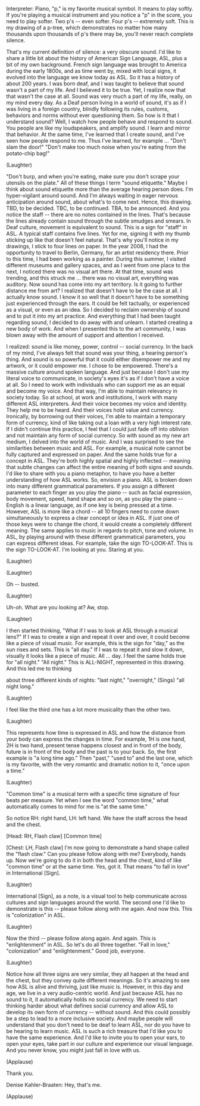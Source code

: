 

Interpreter: Piano, &quot;p,&quot;
is my favorite musical symbol.
It means to play softly.
If you&#39;re playing a musical instrument
and you notice a &quot;p&quot; in the score,
you need to play softer.
Two p&#39;s -- even softer.
Four p&#39;s -- extremely soft.
This is my drawing of a p-tree,
which demonstrates
no matter how many thousands
upon thousands of p&#39;s there may be,
you&#39;ll never reach complete silence.

That&#39;s my current definition of silence:
a very obscure sound.
I&#39;d like to share a little bit
about the history
of American Sign Language, ASL,
plus a bit of my own background.
French sign language was brought
to America during the early 1800s,
and as time went by,
mixed with local signs,
it evolved into the language
we know today as ASL.
So it has a history of about 200 years.
I was born deaf,
and I was taught to believe
that sound wasn&#39;t a part of my life.
And I believed it to be true.
Yet, I realize now
that that wasn&#39;t the case at all.
Sound was very much a part of my life,
really, on my mind every day.
As a Deaf person living
in a world of sound,
it&#39;s as if I was living
in a foreign country,
blindly following its rules,
customs, behaviors and norms
without ever questioning them.
So how is it that I understand sound?
Well, I watch how people
behave and respond to sound.
You people are like my loudspeakers,
and amplify sound.
I learn and mirror that behavior.
At the same time,
I&#39;ve learned that I create sound,
and I&#39;ve seen how people respond to me.
Thus I&#39;ve learned, for example ...
&quot;Don&#39;t slam the door!&quot;
&quot;Don&#39;t make too much noise when
you&#39;re eating from the potato-chip bag!&quot;

(Laughter)

&quot;Don&#39;t burp,
and when you&#39;re eating,
make sure you don&#39;t scrape
your utensils on the plate.&quot;
All of these things
I term &quot;sound etiquette.&quot;
Maybe I think about sound etiquette
more than the average hearing person does.
I&#39;m hyper-vigilant around sound.
And I&#39;m always waiting
in eager nervous anticipation
around sound, about what&#39;s to come next.
Hence, this drawing.
TBD, to be decided.
TBC, to be continued.
TBA, to be announced.
And you notice the staff --
there are no notes contained in the lines.
That&#39;s because the lines
already contain sound
through the subtle smudges and smears.
In Deaf culture,
movement is equivalent to sound.
This is a sign for &quot;staff&quot; in ASL.
A typical staff contains five lines.
Yet for me, signing it
with my thumb sticking up like that
doesn&#39;t feel natural.
That&#39;s why you&#39;ll notice in my drawings,
I stick to four lines on paper.
In the year 2008, I had the opportunity
to travel to Berlin, Germany,
for an artist residency there.
Prior to this time,
I had been working as a painter.
During this summer, I visited
different museums and gallery spaces,
and as I went from one place to the next,
I noticed there was no visual art there.
At that time, sound was trending,
and this struck me ...
there was no visual art,
everything was auditory.
Now sound has come into my art territory.
Is it going to further
distance me from art?
I realized that doesn&#39;t
have to be the case at all.
I actually know sound.
I know it so well
that it doesn&#39;t have to be something
just experienced through the ears.
It could be felt tactually,
or experienced as a visual,
or even as an idea.
So I decided to reclaim ownership of sound
and to put it into my art practice.
And everything that I had been
taught regarding sound,
I decided to do away with and unlearn.
I started creating a new body of work.
And when I presented this
to the art community,
I was blown away with the amount
of support and attention I received.

I realized:
sound is like money,
power, control --
social currency.
In the back of my mind, I&#39;ve always felt
that sound was your thing,
a hearing person&#39;s thing.
And sound is so powerful
that it could either
disempower me and my artwork,
or it could empower me.
I chose to be empowered.
There&#39;s a massive culture
around spoken language.
And just because I don&#39;t use
my literal voice to communicate,
in society&#39;s eyes
it&#39;s as if I don&#39;t have a voice at all.
So I need to work with individuals
who can support me as an equal
and become my voice.
And that way, I&#39;m able to maintain
relevancy in society today.
So at school, at work and institutions,
I work with many
different ASL interpreters.
And their voice becomes
my voice and identity.
They help me to be heard.
And their voices hold value and currency.
Ironically, by borrowing out their voices,
I&#39;m able to maintain
a temporary form of currency,
kind of like taking out a loan
with a very high interest rate.
If I didn&#39;t continue this practice,
I feel that I could just
fade off into oblivion
and not maintain
any form of social currency.
So with sound as my new art medium,
I delved into the world of music.
And I was surprised to see
the similarities between music and ASL.
For example,
a musical note
cannot be fully captured
and expressed on paper.
And the same holds true
for a concept in ASL.
They&#39;re both highly spatial
and highly inflected --
meaning that subtle changes
can affect the entire meaning
of both signs and sounds.
I&#39;d like to share with you
a piano metaphor,
to have you have a better
understanding of how ASL works.
So, envision a piano.
ASL is broken down into
many different grammatical parameters.
If you assign a different parameter
to each finger as you play the piano --
such as facial expression, body movement,
speed, hand shape and so on,
as you play the piano --
English is a linear language,
as if one key is being pressed at a time.
However, ASL is more like a chord --
all 10 fingers need
to come down simultaneously
to express a clear concept or idea in ASL.
If just one of those keys
were to change the chord,
it would create a completely
different meaning.
The same applies to music
in regards to pitch, tone and volume.
In ASL, by playing around with these
different grammatical parameters,
you can express different ideas.
For example, take the sign TO-LOOK-AT.
This is the sign TO-LOOK-AT.
I&#39;m looking at you.
Staring at you.

(Laughter)


(Laughter)

Oh -- busted.

(Laughter)

Uh-oh.
What are you looking at?
Aw, stop.

(Laughter)

I then started thinking,
&quot;What if I was to look at ASL
through a musical lens?&quot;
If I was to create a sign
and repeat it over and over,
it could become
like a piece of visual music.
For example, this is the sign for &quot;day,&quot;
as the sun rises and sets.
This is &quot;all day.&quot;
If I was to repeat it and slow it down,
visually it looks like a piece of music.
All ... day.
I feel the same holds true
for &quot;all night.&quot;
&quot;All night.&quot;
This is ALL-NIGHT,
represented in this drawing.
And this led me to thinking

about three different kinds of nights:
&quot;last night,&quot;
&quot;overnight,&quot;
(Sings) &quot;all night long.&quot;

(Laughter)

I feel like the third one has
a lot more musicality than the other two.

(Laughter)

This represents how time
is expressed in ASL
and how the distance from your body
can express the changes in time.
For example,
1H is one hand, 2H is two hand,
present tense happens closest
and in front of the body,
future is in front of the body
and the past is to your back.
So, the first example
is &quot;a long time ago.&quot;
Then &quot;past,&quot;
&quot;used to&quot;
and the last one, which is my favorite,
with the very romantic
and dramatic notion to it,
&quot;once upon a time.&quot;

(Laughter)

&quot;Common time&quot;
is a musical term
with a specific time signature
of four beats per measure.
Yet when I see the word &quot;common time,&quot;
what automatically comes to mind for me
is &quot;at the same time.&quot;

So notice RH: right hand, LH: left hand.
We have the staff
across the head and the chest.

[Head: RH, Flash claw]
[Common time]

[Chest: LH, Flash claw]
I&#39;m now going to demonstrate
a hand shape called the &quot;flash claw.&quot;
Can you please follow along with me?
Everybody, hands up.
Now we&#39;re going to do it
in both the head and the chest,
kind of like &quot;common time&quot;
or at the same time.
Yes, got it.
That means &quot;to fall in love&quot;
in International [Sign].

(Laughter)

International [Sign], as a note,
is a visual tool to help communicate
across cultures and sign languages
around the world.
The second one I&#39;d like
to demonstrate is this --
please follow along with me again.
And now this.
This is &quot;colonization&quot; in ASL.

(Laughter)

Now the third --
please follow along again.
And again.
This is &quot;enlightenment&quot; in ASL.
So let&#39;s do all three together.
&quot;Fall in love,&quot;
&quot;colonization&quot;
and &quot;enlightenment.&quot;
Good job, everyone.

(Laughter)

Notice how all three signs
are very similar,
they all happen at the head and the chest,
but they convey quite different meanings.
So it&#39;s amazing to see
how ASL is alive and thriving,
just like music is.
However, in this day and age,
we live in a very audio-centric world.
And just because ASL has no sound to it,
it automatically holds no social currency.
We need to start thinking harder
about what defines social currency
and allow ASL to develop
its own form of currency --
without sound.
And this could possibly be a step
to lead to a more inclusive society.
And maybe people will understand
that you don&#39;t need
to be deaf to learn ASL,
nor do you have to be hearing
to learn music.
ASL is such a rich treasure
that I&#39;d like you
to have the same experience.
And I&#39;d like to invite you
to open your ears,
to open your eyes,
take part in our culture
and experience our visual language.
And you never know,
you might just fall in love with us.

(Applause)

Thank you.

Denise Kahler-Braaten: Hey, that&#39;s me.

(Applause)

